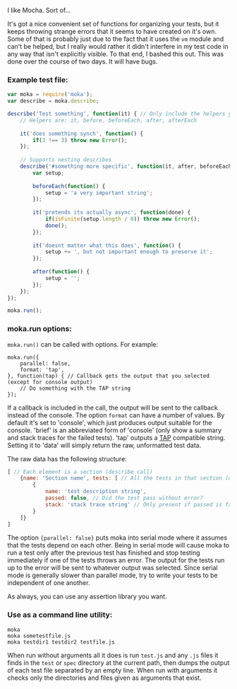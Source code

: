 I like Mocha. Sort of...

It's got a nice convenient set of functions for organizing your tests, but it keeps throwing strange errors that it seems to have created on it's own.
Some of that is probably just due to the fact that it uses the `vm` module and can't be helped, but I really would rather it didn't interfere in my test code in any way that isn't
explicitly visible. To that end, I bashed this out. This was done over the course of two days. It will have bugs.

### Example test file:
```javascript
var moka = require('moka');
var describe = moka.describe;

describe('Test something', function(it) { // Only include the helpers you need
	// Helpers are: it, before, beforeEach, after, afterEach
	
	it('does something synch', function() {
		if(3 !== 3) throw new Error();
	});
	
	// Supports nesting describes
	describe('#something more specific', function(it, after, beforeEach) {
		var setup;
		
		beforeEach(function() {
			setup = 'a very important string';
		});
		
		it('pretends its actually async', function(done) {
			if(isFinite(setup.length / 0)) throw new Error();
			done();
		});
		
		it('doesnt matter what this does', function() {
			setup += ', but not important enough to preserve it';
		});
		
		after(function() {
			setup = '';
		});
	});
});

moka.run();
```

### moka.run options:

`moka.run()` can be called with options. For example:
```
moka.run({
	parallel: false,
	format: 'tap',
}, function(tap) { // Callback gets the output that you selected (except for console output)
	// Do something with the TAP string
});
```

If a callback is included in the call, the output will be sent to the callback instead of the console.
The option `format` can have a number of values. By default it's set to 'console', which just produces output suitable for the console.
'brief' is an abbreviated form of 'console' (only show a summary and stack traces for the failed tests).
'tap' outputs a [TAP](https://github.com/isaacs/node-tap) compatible string. Setting it to 'data' will simply return the raw, unformatted test data.

The raw data has the following structure:
```javascript
[ // Each element is a section (describe call)
	{name: 'Section name', tests: [ // All the tests in that section (only directly, not ones in sub-sections)
		{
			name: 'test description string',
			passed: false, // Did the test pass without error?
			stack: 'stack trace string' // Only present if passed is false
		}
	]}
]
```

The option `{parallel: false}` puts moka into serial mode where it assumes that the tests depend on each other.
Being in serial mode will cause moka to run a test only after the previous test has finished and stop testing immediately if one of the tests throws an error.
The output for the tests run up to the error will be sent to whatever output was selected.
Since serial mode is generally slower than parallel mode, try to write your tests to be independent of one another.

As always, you can use any assertion library you want.

### Use as a command line utility:
```
moka
moka sometestfile.js
moka testdir1 testdir2 testfile.js
```
When run without arguments all it does is run `test.js` and any `.js` files it finds in the `test` or `spec` directory at the current path, then dumps the output of each test file separated by an empty line.
When run with arguments it checks only the directories and files given as arguments that exist.
